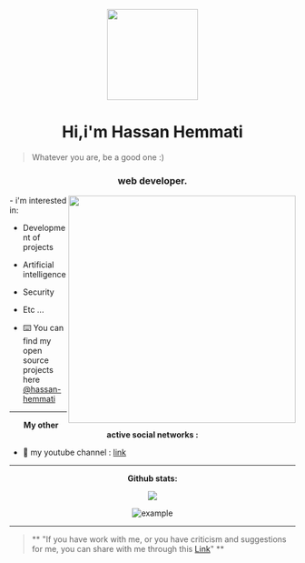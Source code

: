 <p align="center">
  <img style="width:10rem; height:auto" src="https://www.uplooder.net/img/image/99/c21f2ca798975252fee686ef106cbcee/logo.png"/>
</p>

<h1 align="center" >Hi,i'm Hassan Hemmati</h1>

> Whatever you are, be a good one :)

<h3 font-size="20" align="center">web developer.</h3>
<img align="right" style="width:25rem; height:auto" src="https://www.uplooder.net/img/image/5/db09dcbdb3c5cc1e21ef46acaba15b08/ec05cb90-a7bb-4514-a948-7a24e1614a60-rw-1200.gif"/>
- i'm interested in:

- Development of projects

- Artificial intelligence

- Security

- Etc ...

- ⌨️ You can find my open source projects here [@hassan-hemmati](https://github.com/hassan-hemmati)

----
<h4 align="center" style="margin: 5px 10px;"> My other active social networks :</h4>

- 📌 my youtube channel : [ link ](https://www.youtube.com/channel/UCPn6CujnG2Ulfg1yW6VVKeg "my youtube")

----

<div align="center">
<h4 align="center" style="margin: 5px 10px;">Github stats:</h4>

[![](https://github-readme-stats.vercel.app/api?username=hassan-hemmati&show_icons=true&theme=merko&hide_border=true&locale=en)](https://github.com/hassan-hemmati)
</div>



<p align="center">
  <img  src="https://www.uplooder.net/img/image/54/51ca939c319a3305403d7f576c802d3b/loading-windows98-transparent2-1.gif"
    alt="example" />
</p>


------------

>** "If you have work with me, or you have criticism and suggestions for me, you can share with me through this [Link](https://docs.google.com/forms/d/e/1FAIpQLSer17Uo7RHkwUy-MQxCsr-hD6AKh2Vw4IZJBm7yR1hW_YUAeA/viewform?usp=sf_link)" **

